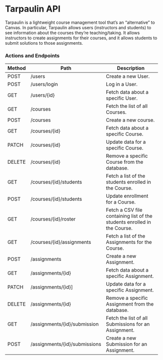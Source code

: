 # Tarpaulin API
Tarpaulin is a lightweight course management tool that’s an “alternative” to Canvas.  In particular, Tarpaulin allows users (instructors and students) to see information about the courses they’re teaching/taking.  It allows instructors to create assignments for their courses, and it allows students to submit solutions to those assignments.

### Actions and Endpoints

| Method | Path | Description |
| --- | --- | --- |
| POST | /users | Create a new User. |
| POST | /users/login | Log in a User. |
| GET | /users/{id} | Fetch data about a specific User. |
| GET | /courses | Fetch the list of all Courses. |
| POST | /courses | Create a new course. |
| GET | /courses/{id} | Fetch data about a specific Course. |
| PATCH | /courses/{id} | Update data for a specific Course. |
| DELETE | /courses/{id} | Remove a specific Course from the database. |
| GET | /courses/{id}/students | Fetch a list of the students enrolled in the Course. |
| POST | /courses/{id}/students | Update enrollment for a Course. |
| GET | /courses/{id}/roster | Fetch a CSV file containing list of the students enrolled in the Course. |
| GET | /courses/{id}/assignments | Fetch a list of the Assignments for the Course. |
| POST | /assignments | Create a new Assignment. |
| GET | /assignments/{id} | Fetch data about a specific Assignment. |
| PATCH | /assignments/{id}] | Update data for a specific Assignment. |
| DELETE | /assignments/{id} | Remove a specific Assignment from the database. |
| GET | /assignments/{id}/submission | Fetch the list of all Submissions for an Assignment. |
| POST | /assignments/{id}/submissions | Create a new Submission for an Assignment. |

